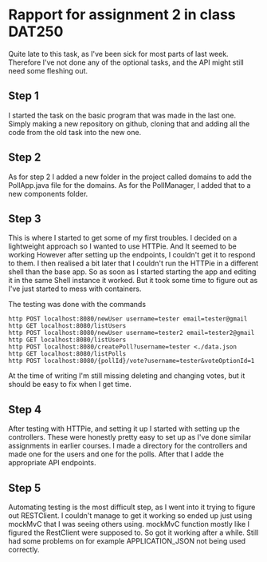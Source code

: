 # Rapport for assignment 2 in class DAT250
Quite late to this task, as I've been sick for most parts of last week.
Therefore I've not done any of the optional tasks, and the API might still need some fleshing out.

## Step 1
I started the task on the basic program that was made in the last one.
Simply making a new repository on github, cloning that
and adding all the code from the old task into the new one.

## Step 2
As for step 2 I added a new folder in the project called domains to add the PollApp.java file
for the domains.
As for the PollManager, I added that to a new components folder.

## Step 3
This is where I started to get some of my first troubles.
I decided on a lightweight approach so I wanted to use HTTPie. And It seemed to be working
However after setting up the endpoints, I couldn't get it to respond to them.
I then realised a bit later that I couldn't run the HTTPie in a different shell than the base app.
So as soon as I started starting the app and editing it in the same Shell instance it worked.
But it took some time to figure out as I've just started to mess with containers.

The testing was done with the commands
```
http POST localhost:8080/newUser username=tester email=tester@gmail
http GET localhost:8080/listUsers
http POST localhost:8080/newUser username=tester2 email=tester2@gmail
http GET localhost:8080/listUsers
http POST localhost:8080/createPoll?username=tester <./data.json
http GET localhost:8080/listPolls
http POST localhost:8080/{pollId}/vote?username=tester&voteOptionId=1
```

At the time of writing I'm still missing deleting and changing votes, but it should be easy to fix
when I get time.

## Step 4
After testing with HTTPie, and setting it up I started with setting up the controllers.
These were honestly pretty easy to set up as I've done similar assignments in earlier courses.
I made a directory for the controllers and made one for the users and one for the polls.
After that I adde the appropriate API endpoints.

## Step 5
Automating testing is the most difficult step, as I went into it trying to figure out RESTClient.
I couldn't manage to get it working so ended up just using mockMvC that I was seeing others using.
mockMvC function mostly like I figured the RestClient were supposed to. So got it working after a while.
Still had some problems on for example APPLICATION_JSON not being used correctly.
